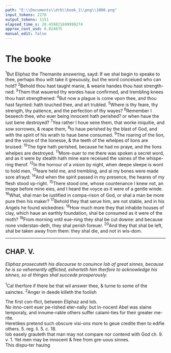 ```yaml
---
path: "E:\\Documents\\drb\\book_1\\png\\1086.png"
input_tokens: 2270
output_tokens: 1151
elapsed_time_s: 20.459821699999274
approx_cost_usd: 0.024075
manual_edit: false
---
```

# The booke

<sup>1</sup>But Eliphaz the Themanite answering, sayd: If we shal begin to speake to thee, perhaps thou wilt take it greuously, but the word conceiued who can hold? <sup>2</sup>Behold thou hast taught manie, & wearie handes thou hast strength-ned: <sup>3</sup>Them that wauered thy wordes haue confirmed, and trembling knees thou hast strengthened: <sup>4</sup>But now a plague is come vpon thee, and thou hast faynted: hath touched thee, and art trubled. <sup>5</sup>Where is thy feare, thy strength, thy patience, and the perfection of thy wayes? <sup>6</sup>Remember I beseech thee, who euer being innocent hath perished? or when haue the iust bene destroyed? <sup>7</sup>Yea rather I houe sene them, that worke iniquitie, and sow sorrowes, & reape them, <sup>8</sup>to haue perished by the blast of God, and with the spirit of his wrath to haue bene consumed. <sup>9</sup>The roaring of the lion, and the voice of the lionesse, & the teeth of the whelpes of lions are bruised: <sup>10</sup>The tigre hath perished, because he had no praye, and the lions whelpes are destroyed. <sup>11</sup>More-ouer to me there was spoken a secret word, and as it were by stealth hath mine eare receiued the vaines of the whispe-ring therof. <sup>12</sup>In the horrour of a vision by night, when deepe sleepe is wont to hold men, <sup>13</sup>feare held me, and trembling, and al my bones were made sore afrayd: <sup>14</sup>And when the spirit passed in my presence, the heares of my flesh stood vp-right. <sup>15</sup>There stood one, whose countenance I knew not, an image before mine eies, and I heard the voyce as it were of a gentle winde. <sup>16</sup>What, shal man be iustified in compa-rison of God, or shal a man be more pure then his maker? <sup>17</sup>Behold they that serue him, are not stable, and in his Angels he found wickednes: <sup>18</sup>How much more they that inhabite houses of clay, which haue an earthly foundation, shal be consumed as it were of the moth? <sup>19</sup>From morning vntil eue-ning they shal be cut downe: and because none vnderstan-deth, they shal perish foreuer. <sup>20</sup>And they that shal be left, shal be taken away from them: they shal die, and not in wis-dom.

<hr>

## CHAP. V.

*Eliphaz prosecuteth his discourse to conuince Iob of great sinnes, because he is so vehemently afflicted, exhorteth him therfore to acknowledge his sinnes, so al thinges shal succede prosperously.*

<sup>1</sup>Cal therfore if there be that wil answer thee, & turne to some of the sainctes. <sup>2</sup>Anger in deede killeth the foolish

<aside>The first con-flict, between Eliphaz and Iob.</aside>

<aside>No inno-cent euer pe-rished eter-nally: but in-nocent Abel was slaine temporaly, and innume-rable others suffer calami-ties for their greater me-rite.</aside>

<aside>Heretikes pretend such obscure visi-ons more to geue credite then to edifie others. 5. reg. li. 5. c. 18.</aside>

<aside>Iob easely grauteth that man may not compare nor contend with God ch. 9. v. 1. Yet men may be innocent & free from gre-uous sinnes.</aside>

<aside>This dispu-ter hauing</aside>

[^1]: No innocent euer perished eternally: but innocent Abel was slaine temporaly, and innumerable others suffer calamities for their greater merite.

[^2]: Heretikes pretend such obscure visions more to geue credite then to edifie others. 5. reg. li. 5. c. 18.

[^3]: Iob easely grauteth that man may not compare nor contend with God ch. 9. v. 1. Yet men may be innocent & free from gre-uous sinnes.
